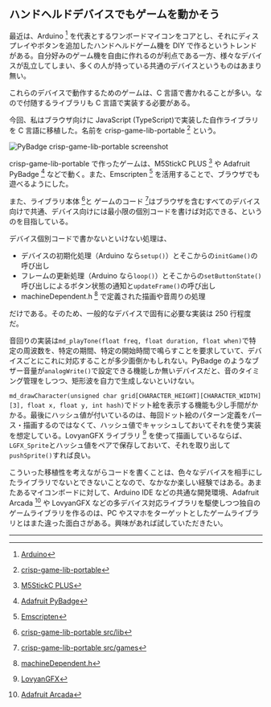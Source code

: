## ハンドヘルドデバイスでもゲームを動かそう

最近は、Arduino [^1] を代表とするワンボードマイコンをコアとし、それにディスプレイやボタンを追加したハンドヘルドゲーム機を DIY で作るというトレンドがある。自分好みのゲーム機を自由に作れるのが利点である一方、様々なデバイスが乱立してしまい、多くの人が持っている共通のデバイスというものはあまり無い。

これらのデバイスで動作するためのゲームは、C 言語で書かれることが多い。なので付随するライブラリも C 言語で実装する必要がある。

今回、私はブラウザ向けに JavaScript (TypeScript)で実装した自作ライブラリを C 言語に移植した。名前を crisp-game-lib-portable [^2] という。

![PyBadge crisp-game-lib-portable screenshot](https://abagames.github.io/crisp-game-lib-portable/screenshotPyBadge.gif)

crisp-game-lib-portable で作ったゲームは、M5StickC PLUS [^3] や Adafruit PyBadge [^4] などで動く。また、Emscripten [^5] を活用することで、ブラウザでも遊べるようにした。

また、ライブラリ本体 [^6]と ゲームのコード [^7]はブラウザを含むすべてのデバイス向けで共通、デバイス向けには最小限の個別コードを書けば対応できる、というのを目指している。

デバイス個別コードで書かないといけない処理は、

- デバイスの初期化処理（Arduino なら`setup()`）とそこからの`initGame()`の呼び出し
- フレームの更新処理（Arduino なら`loop()`）とそこからの`setButtonState()`呼び出しによるボタン状態の通知と`updateFrame()`の呼び出し
- machineDependent.h [^8] で定義された描画や音周りの処理

だけである。そのため、一般的なデバイスで固有に必要な実装は 250 行程度だ。

音回りの実装は`md_playTone(float freq, float duration, float when)`で特定の周波数を、特定の期間、特定の開始時間で鳴らすことを要求していて、デバイスごとにこれに対応することが多少面倒かもしれない。PyBadge のようなブザー音量が`analogWrite()`で設定できる機能しか無いデバイスだと、音のタイミング管理をしつつ、矩形波を自力で生成しないといけない。

`md_drawCharacter(unsigned char grid[CHARACTER_HEIGHT][CHARACTER_WIDTH][3], float x, float y, int hash)`でドット絵を表示する機能も少し手間がかかる。最後にハッシュ値が付いているのは、毎回ドット絵のパターン定義をパース・描画するのではなくて、ハッシュ値でキャッシュしておいてそれを使う実装を想定している。LovyanGFX ライブラリ [^9] を使って描画しているならば、`LGFX_Sprite`とハッシュ値をペアで保存しておいて、それを取り出して`pushSprite()`すれば良い。

こういった移植性を考えながらコードを書くことは、色々なデバイスを相手にしたライブラリでないとできないことなので、なかなか楽しい経験ではある。あまたあるマイコンボードに対して、Arduino IDE などの共通な開発環境、Adafruit Arcada [^10] や LovyanGFX などの多デバイス対応ライブラリを駆使しつつ独自のゲームライブラリを作るのは、PC やスマホをターゲットとしたゲームライブラリとはまた違った面白さがある。興味があれば試していただきたい。

---

[^1]: [Arduino](https://ja.wikipedia.org/wiki/Arduino)
[^2]: [crisp-game-lib-portable](https://github.com/abagames/crisp-game-lib-portable)
[^3]: [M5StickC PLUS](https://shop.m5stack.com/products/m5stickc-plus-esp32-pico-mini-iot-development-kit)
[^4]: [Adafruit PyBadge](https://learn.adafruit.com/adafruit-pybadge)
[^5]: [Emscripten](https://emscripten.org/)
[^6]: [crisp-game-lib-portable src/lib](https://github.com/abagames/crisp-game-lib-portable/tree/main/src/lib)
[^7]: [crisp-game-lib-portable src/games](https://github.com/abagames/crisp-game-lib-portable/tree/main/src/games)
[^8]: [machineDependent.h](https://github.com/abagames/crisp-game-lib-portable/blob/main/src/lib/machineDependent.h)
[^9]: [LovyanGFX](https://github.com/lovyan03/LovyanGFX)
[^10]: [Adafruit Arcada](https://github.com/adafruit/Adafruit_Arcada)
